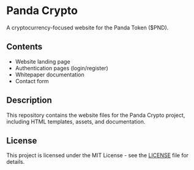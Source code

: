 # Panda Crypto

A cryptocurrency-focused website for the Panda Token ($PND).

## Contents

- Website landing page
- Authentication pages (login/register)
- Whitepaper documentation
- Contact form

## Description

This repository contains the website files for the Panda Crypto project, including HTML templates, assets, and documentation.

## License

This project is licensed under the MIT License - see the [LICENSE](LICENSE) file for details. 